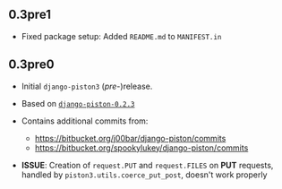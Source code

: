 0.3pre1
-------

* Fixed package setup: Added `README.md` to `MANIFEST.in`


0.3pre0
-------

* Initial `django-piston3` (_pre_-)release.
* Based on [`django-piston-0.2.3`](
    https://pypi.python.org/pypi/django-piston/0.2.3)
* Contains additional commits from:
  * <https://bitbucket.org/j00bar/django-piston/commits>
  * <https://bitbucket.org/spookylukey/django-piston/commits>

* __ISSUE__: Creation of `request.PUT` and `request.FILES`
  on __PUT__ requests, handled by `piston3.utils.coerce_put_post`,
  doesn't work properly
